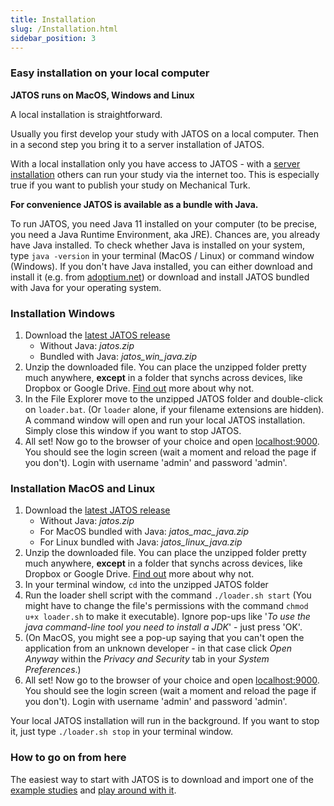 ```yaml
---
title: Installation
slug: /Installation.html
sidebar_position: 3
---
```


### Easy installation on your local computer

**JATOS runs on MacOS, Windows and Linux**

A local installation is straightforward.

Usually you first develop your study with JATOS on a local computer. Then in a second step you bring it to a server installation of JATOS.

With a local installation only you have access to JATOS - with a [server installation](Bring-your-JATOS-online.html) others can run your study via the internet too. This is especially true if you want to publish your study on Mechanical Turk.

**For convenience JATOS is available as a bundle with Java.**

To run JATOS, you need Java 11 installed on your computer (to be precise, you need a Java Runtime Environment, aka JRE). Chances are, you already have Java installed. To check whether Java is installed on your system, type `java -version` in your terminal (MacOS / Linux) or command window (Windows). 
If you don't have Java installed, you can either download and install it (e.g. from [adoptium.net](https://adoptium.net/)) or download and install JATOS bundled with Java for your operating system. 


### Installation Windows 

1. Download the [latest JATOS release](https://github.com/JATOS/JATOS/releases/latest)
   * Without Java: *jatos.zip*
   * Bundled with Java: *jatos_win_java.zip*
1. Unzip the downloaded file. You can place the unzipped folder pretty much anywhere, **except** in a folder that synchs across devices, like Dropbox or Google Drive. [Find out](Troubleshooting.html#database-is-corrupted.html) more about why not.
1. In the File Explorer move to the unzipped JATOS folder and double-click on `loader.bat`. (Or `loader` alone, if your filename extensions are hidden). A command window will open and run your local JATOS installation. Simply close this window if you want to stop JATOS.
1. All set! Now go to the browser of your choice and open [localhost:9000](http://localhost:9000). You should see the login screen (wait a moment and reload the page if you don't). Login with username 'admin' and password 'admin'.

### Installation MacOS and Linux

1. Download the [latest JATOS release](https://github.com/JATOS/JATOS/releases/latest)
   * Without Java: *jatos.zip*
   * For MacOS bundled with Java: *jatos_mac_java.zip*
   * For Linux bundled with Java: *jatos_linux_java.zip*
1. Unzip the downloaded file. You can place the unzipped folder pretty much anywhere, **except** in a folder that synchs across devices, like Dropbox or Google Drive. [Find out](Troubleshooting.html#database-is-corrupted.html) more about why not.
1. In your terminal window, `cd` into the unzipped JATOS folder
1. Run the loader shell script with the command `./loader.sh start` (You might have to change the file's permissions with the command `chmod u+x loader.sh` to make it executable). Ignore pop-ups like '_To use the java command-line tool you need to install a JDK_' - just press 'OK'.
2. (On MacOS, you might see a pop-up saying that you can't open the application from an unknown developer - in that case click _Open Anyway_ within the _Privacy and Security_ tab in your _System Preferences_.)
1. All set! Now go to the browser of your choice and open [localhost:9000](http://localhost:9000). You should see the login screen (wait a moment and reload the page if you don't). Login with username 'admin' and password 'admin'.

Your local JATOS installation will run in the background. If you want to stop it, just type `./loader.sh stop` in your terminal window.

### How to go on from here

The easiest way to start with JATOS is to download and import one of the [example studies](/Example-Studies) and [play around with it](Get-started.html).
